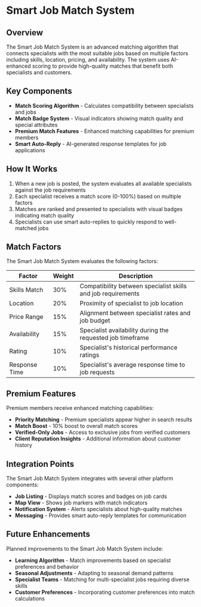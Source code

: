 # Smart Job Match System

## Overview

The Smart Job Match System is an advanced matching algorithm that connects specialists with the most suitable jobs based on multiple factors including skills, location, pricing, and availability. The system uses AI-enhanced scoring to provide high-quality matches that benefit both specialists and customers.

## Key Components

- **Match Scoring Algorithm** - Calculates compatibility between specialists and jobs
- **Match Badge System** - Visual indicators showing match quality and special attributes
- **Premium Match Features** - Enhanced matching capabilities for premium members
- **Smart Auto-Reply** - AI-generated response templates for job applications

## How It Works

1. When a new job is posted, the system evaluates all available specialists against the job requirements
2. Each specialist receives a match score (0-100%) based on multiple factors
3. Matches are ranked and presented to specialists with visual badges indicating match quality
4. Specialists can use smart auto-replies to quickly respond to well-matched jobs

## Match Factors

The Smart Job Match System evaluates the following factors:

| Factor | Weight | Description |
|--------|--------|-------------|
| Skills Match | 30% | Compatibility between specialist skills and job requirements |
| Location | 20% | Proximity of specialist to job location |
| Price Range | 15% | Alignment between specialist rates and job budget |
| Availability | 15% | Specialist availability during the requested job timeframe |
| Rating | 10% | Specialist's historical performance ratings |
| Response Time | 10% | Specialist's average response time to job requests |

## Premium Features

Premium members receive enhanced matching capabilities:

- **Priority Matching** - Premium specialists appear higher in search results
- **Match Boost** - 10% boost to overall match scores
- **Verified-Only Jobs** - Access to exclusive jobs from verified customers
- **Client Reputation Insights** - Additional information about customer history

## Integration Points

The Smart Job Match System integrates with several other platform components:

- **Job Listing** - Displays match scores and badges on job cards
- **Map View** - Shows job markers with match indicators
- **Notification System** - Alerts specialists about high-quality matches
- **Messaging** - Provides smart auto-reply templates for communication

## Future Enhancements

Planned improvements to the Smart Job Match System include:

- **Learning Algorithm** - Match improvements based on specialist preferences and behavior
- **Seasonal Adjustments** - Adapting to seasonal demand patterns
- **Specialist Teams** - Matching for multi-specialist jobs requiring diverse skills
- **Customer Preferences** - Incorporating customer preferences into match calculations
